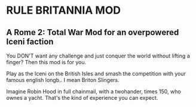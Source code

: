# RULE BRITANNIA MOD
## A Rome 2: Total War Mod for an overpowered Iceni faction

You DON'T want any challenge and just conquer the world without lifting a finger? Then this mod is for you.

Play as the Iceni on the British Isles and smash the competition with your famous english longb.. I mean Briton Slingers.

Imagine Robin Hood in full chainmail, with a twohander, times 150, who ownes a yacht. That's the kind of experience you can expect.
